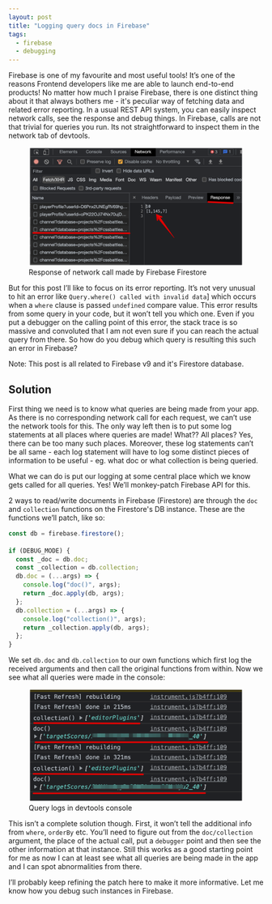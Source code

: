 ```yaml
---
layout: post
title: "Logging query docs in Firebase"
tags:
  - firebase
  - debugging
---
```


Firebase is one of my favourite and most useful tools! It’s one of the reasons Frontend developers like me are able to launch end-to-end products! No matter how much I praise Firebase, there is one distinct thing about it that always bothers me - it's peculiar way of fetching data and related error reporting. In a usual REST API system, you can easily inspect network calls, see the response and debug things. In Firebase, calls are not that trivial for queries you run. Its not straightforward to inspect them in the network tab of devtools.

<figure>
<img src="/images/2023/firebase-network-response.png">
<figcaption>Response of network call made by Firebase Firestore</figcaption>
</figure>

But for this post I’ll like to focus on its error reporting. It’s not very unusual to hit an error like `Query.where() called with invalid data`] which occurs when a `where` clause is passed `undefined` compare value. This error results from some query in your code, but it won’t tell you which one. Even if you put a debugger on the calling point of this error, the stack trace is so massive and convoluted that I am not even sure if you can reach the actual query from there. So how do you debug which query is resulting this such an error in Firebase?

<div class="info-box">
Note: This post is all related to Firebase v9 and it's Firestore database.
</div>

## Solution

First thing we need is to know what queries are being made from your app. As there is no corresponding network call for each request, we can’t use the network tools for this. The only way left then is to put some log statements at all places where queries are made! What?? All places? Yes, there can be too many such places. Moreover, these log statements can’t be all same - each log statement will have to log some distinct pieces of information to be useful - eg. what doc or what collection is being queried.

What we can do is put our logging at some central place which we know gets called for all queries. Yes! We’ll monkey-patch Firebase API for this.

2 ways to read/write documents in Firebase (Firestore) are through the `doc` and `collection` functions on the Firestore's DB instance. These are the functions we’ll patch, like so:

```js
const db = firebase.firestore();

if (DEBUG_MODE) {
  const _doc = db.doc;
  const _collection = db.collection;
  db.doc = (...args) => {
    console.log("doc()", args);
    return _doc.apply(db, args);
  };
  db.collection = (...args) => {
    console.log("collection()", args);
    return _collection.apply(db, args);
  };
}
```

We set `db.doc` and `db.collection` to our own functions which first log the received arguments and then call the original functions from within. Now we see what all queries were made in the console:

<figure>
<img src="/images/2023/firebase-query-logs.png">
<figcaption>Query logs in devtools console</figcaption>
</figure>

This isn’t a complete solution though. First, it won’t tell the additional info from `where`, `orderBy` etc. You’ll need to figure out from the `doc/collection` argument, the place of the actual call, put a `debugger` point and then see the other information at that instance. Still this works as a good starting point for me as now I can at least see what all queries are being made in the app and I can spot abnormalities from there.

I’ll probably keep refining the patch here to make it more informative. Let me know how you debug such instances in Firebase.
